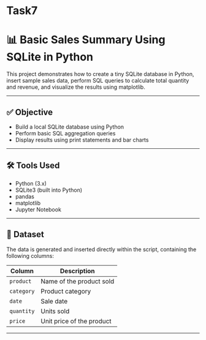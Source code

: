 # Task7
# 📊 Basic Sales Summary Using SQLite in Python

This project demonstrates how to create a tiny SQLite database in Python, insert sample sales data, perform SQL queries to calculate total quantity and revenue, and visualize the results using matplotlib.

---

## ✅ Objective

- Build a local SQLite database using Python
- Perform basic SQL aggregation queries
- Display results using print statements and bar charts

---

## 🛠 Tools Used

- Python (3.x)
- SQLite3 (built into Python)
- pandas
- matplotlib
- Jupyter Notebook

---

## 🧾 Dataset

The data is generated and inserted directly within the script, containing the following columns:

| Column    | Description                    |
|-----------|--------------------------------|
| `product` | Name of the product sold       |
| `category`| Product category               |
| `date`    | Sale date                      |
| `quantity`| Units sold                     |
| `price`   | Unit price of the product      |

---



